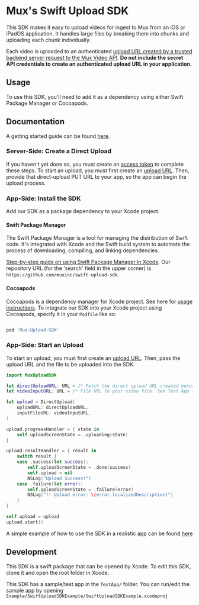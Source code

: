 # Mux's Swift Upload SDK
This SDK makes it easy to upload videos for ingest to Mux from an iOS or iPadOS application. It handles large files by breaking them into chunks and uploading each chunk individually.

Each video is uploaded to an authenticated [upload URL created by a trusted backend server request to the Mux Video API](https://docs.mux.com/guides/video/upload-files-directly). **Do not include the secret API credentials to create an authenticated upload URL in your application.**

## Usage
To use this SDK, you'll need to add it as a dependency using either Swift Package Manager or Cocoapods.

## Documentation
A getting started guide can be found [here](https://docs.mux.com/guides/video/upload-video-directly-from-ios-or-ipados).

### Server-Side: Create a Direct Upload

If you haven't yet done so, you must create an [access token](https://docs.mux.com/guides/system/make-api-requests#http-basic-auth) to complete these steps.
To start an upload, you must first create an [upload URL](https://docs.mux.com/guides/video/upload-files-directly). Then, provide that direct-upload PUT URL to your app, so the app can begin the upload process.

### App-Side: Install the SDK
Add our SDK as a package dependency to your Xcode project.

#### Swift Package Manager
The Swift Package Manager is a tool for managing the distribution of Swift code. It's integrated with Xcode and the Swift build system to automate the process of downloading, compiling, and linking dependencies.

[Step-by-step guide on using Swift Package Manager in Xcode](https://developer.apple.com/documentation/xcode/adding-package-dependencies-to-your-app). Our repository URL (for the 'search' field in the upper corner) is `https://github.com/muxinc/swift-upload-sdk`.

#### Cocoapods
Cocoapods is a dependency manager for Xcode project. See here for [usage instructions](https://guides.cocoapods.org/using/using-cocoapods.htm).
To integrate our SDK into your Xcode project using Cocoapods, specify it in your `Podfile` like so:

```ruby

pod 'Mux-Upload-SDK'

```

### App-Side: Start an Upload
To start an upload, you must first create an [upload URL](https://docs.mux.com/guides/video/upload-files-directly). Then, pass the upload URL and the file to be uploaded into the SDK.

```swift
import MuxUploadSDK

let directUploadURL: URL = /* Fetch the direct upload URL created before */
let videoInputURL: URL = /* File URL to your video file. See Test App for how to retrieve a video from PhotosKit */

let upload = DirectUpload(
    uploadURL: directUploadURL,
    inputFileURL: videoInputURL,
)

upload.progressHandler = { state in
    self.uploadScreenState = .uploading(state)
}

upload.resultHandler = { result in
    switch result {
    case .success(let success):
        self.uploadScreenState = .done(success)
        self.upload = nil
        NSLog("Upload Success!")
    case .failure(let error):
        self.uploadScreenState = .failure(error)
        NSLog("!! Upload error: \(error.localizedDescription)")
    }
}

self.upload = upload
upload.start()
```

A simple example of how to use the SDK in a realistic app can be found [here](https://github.com/muxinc/swift-upload-sdk/blob/main/Examples/)

## Development

This SDK is a swift package that can be opened by Xcode. To edit this SDK, clone it and open the root folder in Xcode.

This SDK has a sample/test app in the `TestApp/` folder. You can run/edit the sample app by opening `Example/SwiftUploadSDKExample/SwiftUploadSDKExample.xcodeproj`
